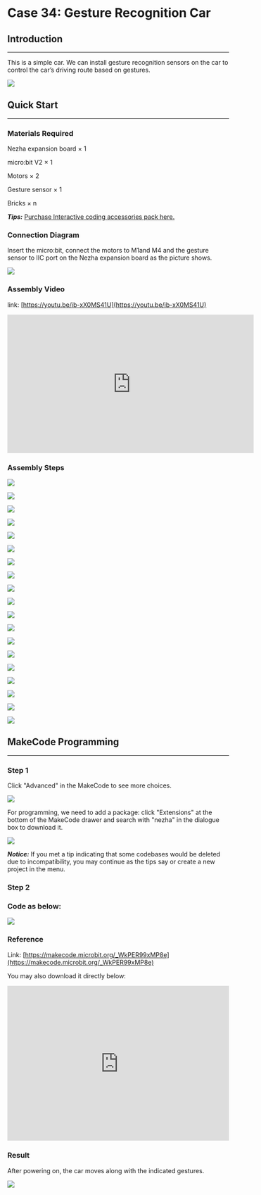 # Case 34: Gesture Recognition Car

## Introduction
---
This is a simple car. We can install gesture recognition sensors on the car to control the car’s driving route based on gestures.

![](./images/case_34_01.png)

## Quick Start
---
### Materials Required

Nezha expansion board × 1

micro:bit V2 × 1

Motors × 2

Gesture sensor × 1

Bricks × n

***Tips:*** [Purchase Interactive coding accessories pack here.](https://www.elecfreaks.com/interactive-coding-accessories-pack.html)




### Connection Diagram 

Insert the micro:bit, connect the motors to M1and M4 and the gesture sensor to IIC port on the Nezha expansion board as the picture shows.


![](./images/case_34_03.png)



### Assembly Video


link: [https://youtu.be/ib-xX0MS41U](https://youtu.be/ib-xX0MS41U)

<iframe width="560" height="315" src="https://www.youtube.com/embed/ib-xX0MS41U" title="YouTube video player" frameborder="0" allow="accelerometer; autoplay; clipboard-write; encrypted-media; gyroscope; picture-in-picture" allowfullscreen></iframe>

### Assembly Steps

![](./images/case_step_34_01.png)

![](./images/case_step_34_02.png)

![](./images/case_step_34_03.png)

![](./images/case_step_34_04.png)

![](./images/case_step_34_05.png)

![](./images/case_step_34_06.png)

![](./images/case_step_34_07.png)

![](./images/case_step_34_08.png)

![](./images/case_step_34_09.png)

![](./images/case_step_34_10.png)

![](./images/case_step_34_11.png)

![](./images/case_step_34_12.png)

![](./images/case_step_34_13.png)

![](./images/case_step_34_14.png)

![](./images/case_step_34_15.png)

![](./images/case_step_34_16.png)

![](./images/case_step_34_17.png)

![](./images/case_step_34_18.png)

![](./images/case_step_34_19.png)



## MakeCode Programming
---

### Step 1

Click "Advanced" in the MakeCode to see more choices.

![](./images/case_01_10.png)




For programming, we need to add a package: click "Extensions" at the bottom of the MakeCode drawer and search with "nezha" in the dialogue box to download it. 

![](./images/case_03_09.png)

***Notice:*** If you met a tip indicating that some codebases would be deleted due to incompatibility, you may continue as the tips say or create a new project in the menu. 

### Step 2

### Code as below:


![](./images/case_34_10.png)



### Reference
Link: [https://makecode.microbit.org/_WkPER99xMP8e](https://makecode.microbit.org/_WkPER99xMP8e)

You may also download it directly below:

<div style="position:relative;height:0;padding-bottom:70%;overflow:hidden;"><iframe style="position:absolute;top:0;left:0;width:100%;height:100%;" src="https://makecode.microbit.org/#pub:_WkPER99xMP8e" frameborder="0" sandbox="allow-popups allow-forms allow-scripts allow-same-origin"></iframe></div>  


### Result
After powering on, the car moves along with the indicated gestures. 

![](./images/case-gif-34.gif)
